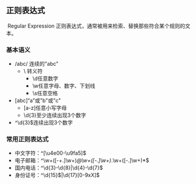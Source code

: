 ## 正则表达式



​	Regular Expression 正则表达式，通常被用来检索、替换那些符合某个规则的文本。



### 基本语义



- /abc/	连续的"abc"
  - \	转义符
    - \d任意数字
    - \w任意字母、数字、下划线
    - \s任意空格
- [abc]“a”或"b"或"c"
    - [a-z]任意小写字母
    - \d{3}至少连续出现3个数字
- ^\d{3}$连续出现3个数字





### 常用正则表达式



- 中文字符：^[\u4e00-\u9fa5]$
- 电子邮箱：^\w+([-+.]\w+)*@\w+([-.]\w+)*\.\w+([-.]\w+)*$
- 国内电话：^\d{3}-\d{8}|\d{4}-\d{7}$
- 身份证号：^\d{15}$|\d{17}[0-9xX]$